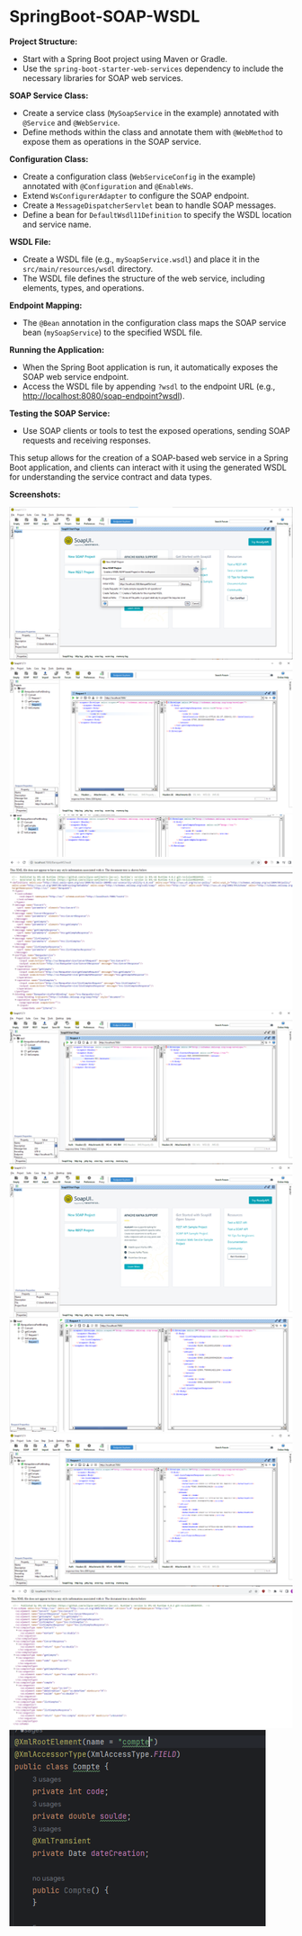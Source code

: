 # SpringBoot-SOAP-WSDL
**Project Structure:**

- Start with a Spring Boot project using Maven or Gradle.
- Use the `spring-boot-starter-web-services` dependency to include the necessary libraries for SOAP web services.

**SOAP Service Class:**

- Create a service class (`MySoapService` in the example) annotated with `@Service` and `@WebService`.
- Define methods within the class and annotate them with `@WebMethod` to expose them as operations in the SOAP service.

**Configuration Class:**

- Create a configuration class (`WebServiceConfig` in the example) annotated with `@Configuration` and `@EnableWs`.
- Extend `WsConfigurerAdapter` to configure the SOAP endpoint.
- Create a `MessageDispatcherServlet` bean to handle SOAP messages.
- Define a bean for `DefaultWsdl11Definition` to specify the WSDL location and service name.

**WSDL File:**

- Create a WSDL file (e.g., `mySoapService.wsdl`) and place it in the `src/main/resources/wsdl` directory.
- The WSDL file defines the structure of the web service, including elements, types, and operations.

**Endpoint Mapping:**

- The `@Bean` annotation in the configuration class maps the SOAP service bean (`mySoapService`) to the specified WSDL file.

**Running the Application:**

- When the Spring Boot application is run, it automatically exposes the SOAP web service endpoint.
- Access the WSDL file by appending `?wsdl` to the endpoint URL (e.g., [http://localhost:8080/soap-endpoint?wsdl](http://localhost:8080/soap-endpoint?wsdl)).

**Testing the SOAP Service:**

- Use SOAP clients or tools to test the exposed operations, sending SOAP requests and receiving responses.

This setup allows for the creation of a SOAP-based web service in a Spring Boot application, and clients can interact with it using the generated WSDL for understanding the service contract and data types.

**Screenshots:**

<img src="Pics/2.1.png" alt="Image 2.1">
<img src="Pics/2.3.png" alt="Image 2.3">
<img src="Pics/4.png" alt="Image 4">
<img src="Pics/1.png" alt="Image 1">
<img src="Pics/2.2.png" alt="Image 2.2">
<img src="Pics/2.png" alt="Image 2">
<img src="Pics/5.png" alt="Image 5">
<img src="Pics/2.4.png" alt="Image 2.4">
<img src="Pics/1.1.png" alt="Image 1.1">
<img src="Pics/3.png" alt="Image 3">

